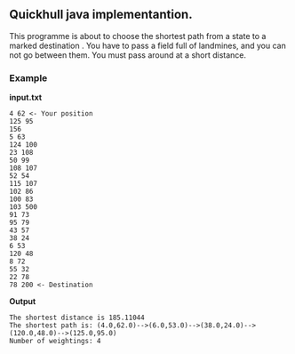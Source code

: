 ## Quickhull java implementantion.



This programme is about to choose the shortest path from a state to a marked destination . You have to pass a field full of landmines, and you can not go between them. You must pass around at a short distance.

### Example 


**input.txt**

```
4 62 <- Your position
125 95
156
5 63
124 100
23 108
50 99
108 107
52 54
115 107
102 86
100 83
103 500
91 73
95 79
43 57
38 24
6 53
120 48
8 72
55 32
22 78
78 200 <- Destination
```
**Output**
```
The shortest distance is 185.11044
The shortest path is: (4.0,62.0)-->(6.0,53.0)-->(38.0,24.0)-->(120.0,48.0)-->(125.0,95.0)
Number of weightings: 4
```
